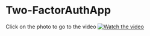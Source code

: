 # Two-FactorAuthApp

Click on the photo to go to the video
[![Watch the video](![image](https://github.com/trzcinska-magdalena/Two-FactorAuthApp/assets/109164652/4bd45245-4d5a-4956-8e7b-09f0f959fa9e))](https://youtu.be/zNmFu50wrYY)
